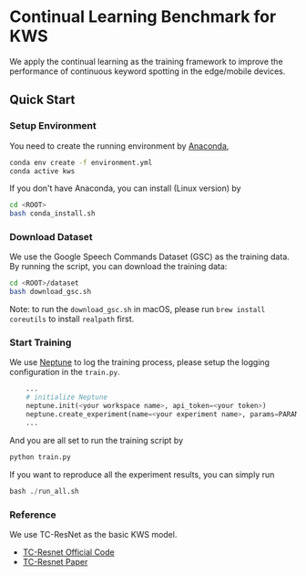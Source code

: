 # Continual Learning Benchmark for KWS

We apply the continual learning as the training framework to improve the performance of continuous keyword spotting in the edge/mobile devices.

## Quick Start

### Setup Environment

You need to create the running environment by [Anaconda](https://www.anaconda.com/),

```bash
conda env create -f environment.yml
conda active kws
```

If you don't have Anaconda, you can install (Linux version) by

```bash
cd <ROOT>
bash conda_install.sh
```

### Download Dataset

We use the Google Speech Commands Dataset (GSC) as the training data. By running the script, you can download the training data:

```bash
cd <ROOT>/dataset
bash download_gsc.sh
```

Note: to run the `download_gsc.sh` in macOS, please run `brew install coreutils` to install `realpath` first.

### Start Training

We use [Neptune](https://app.neptune.ai/) to log the training process, please setup the logging configuration in the `train.py`.

```python
    ...
    # initialize Neptune
    neptune.init(<your workspace name>, api_token=<your token>)
    neptune.create_experiment(name=<your experiment name>, params=PARAMETERS)
    ...
```

And you are all set to run the training script by

```bash
python train.py
```

If you want to reproduce all the experiment results, you can simply run 

```python
bash ./run_all.sh
```
### Reference

We use TC-ResNet as the basic KWS model.

- [TC-Resnet Official Code](https://github.com/hyperconnect/TC-ResNet)
- [TC-Resnet Paper](https://arxiv.org/pdf/1904.03814.pdf)

